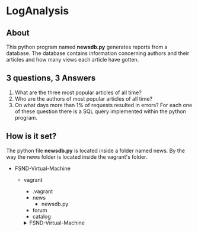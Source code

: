 # LogAnalysis
## About
This python program named **newsdb.py** generates reports from a database.
The database contains information concerning authors and their articles 
and how many views each article have gotten.
## 3 questions, 3 Answers
1. What are the three most popular articles of all time?
2. Who are the authors of most popular articles of all time?
3. On what days more than 1% of requests resulted in errors?
For each one of these question there is a SQL query implemented within the python program.
## How is it set?
The python file **newsdb.py** is located inside a folder named news.
By the way the news folder is located inside the vagrant's folder.
* FSND-Virtual-Machine
    * vagrant
        * .vagrant
        * news
          * newsdb.py
        * forum
        * catalog
        
         <details>
           <summary>FSND-Virtual-Machine</summary>
           <p>vagrant</p>
           <p>.vagrant</p>
           <summary>news</summary>
           <p>newsdb.py</p>   
             <p>forum</p>
         </details>

  
